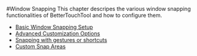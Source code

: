 #Window Snapping
This chapter descripes the various window snapping functionalities of BetterTouchTool and how to configure them.
* [Basic Window Snapping Setup](101_window_snapping.md)
* [Advanced Customization Options](102_window_snapping_advanced.md)
* [Snapping with gestures or shortcuts](103_window_snapping_gestures.md)
* [Custom Snap Areas](104_snap_areas.md)
